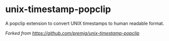 # unix-timestamp-popclip
A popclip extension to convert UNIX timestamps to human readable format.

_Forked from https://github.com/premjg/unix-timestamp-popclip_